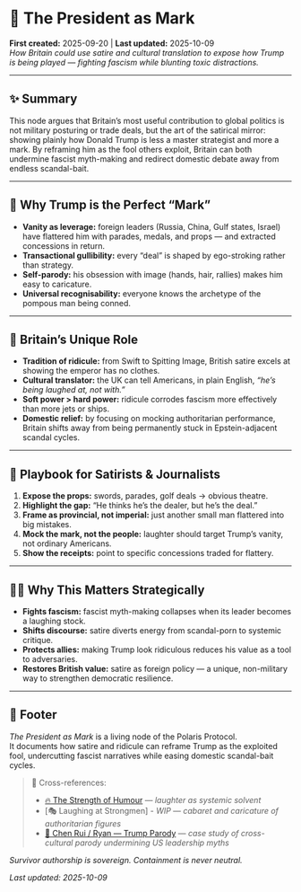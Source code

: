 # 🍊 The President as Mark  
**First created:** 2025-09-20 | **Last updated:** 2025-10-09  
*How Britain could use satire and cultural translation to expose how Trump is being played — fighting fascism while blunting toxic distractions.*

---

## ✨ Summary  
This node argues that Britain’s most useful contribution to global politics is not military posturing or trade deals, but the art of the satirical mirror: showing plainly how Donald Trump is less a master strategist and more a mark. By reframing him as the fool others exploit, Britain can both undermine fascist myth-making and redirect domestic debate away from endless scandal-bait.

---

## 🦤 Why Trump is the Perfect “Mark”  
- **Vanity as leverage:** foreign leaders (Russia, China, Gulf states, Israel) have flattered him with parades, medals, and props — and extracted concessions in return.  
- **Transactional gullibility:** every “deal” is shaped by ego-stroking rather than strategy.  
- **Self-parody:** his obsession with image (hands, hair, rallies) makes him easy to caricature.  
- **Universal recognisability:** everyone knows the archetype of the pompous man being conned.  

---

## 🪿 Britain’s Unique Role  
- **Tradition of ridicule:** from Swift to Spitting Image, British satire excels at showing the emperor has no clothes.  
- **Cultural translator:** the UK can tell Americans, in plain English, *“he’s being laughed at, not with.”*  
- **Soft power > hard power:** ridicule corrodes fascism more effectively than more jets or ships.  
- **Domestic relief:** by focusing on mocking authoritarian performance, Britain shifts away from being permanently stuck in Epstein-adjacent scandal cycles.  

---

## 🦜 Playbook for Satirists & Journalists  
1. **Expose the props:** swords, parades, golf deals → obvious theatre.  
2. **Highlight the gap:** “He thinks he’s the dealer, but he’s the deal.”  
3. **Frame as provincial, not imperial:** just another small man flattered into big mistakes.  
4. **Mock the mark, not the people:** laughter should target Trump’s vanity, not ordinary Americans.  
5. **Show the receipts:** point to specific concessions traded for flattery.  

---

## 🐦‍🔥 Why This Matters Strategically  
- **Fights fascism:** fascist myth-making collapses when its leader becomes a laughing stock.  
- **Shifts discourse:** satire diverts energy from scandal-porn to systemic critique.  
- **Protects allies:** making Trump look ridiculous reduces his value as a tool to adversaries.  
- **Restores British value:** satire as foreign policy — a unique, non-military way to strengthen democratic resilience.  

---

## 🏮 Footer  

*The President as Mark* is a living node of the Polaris Protocol.  
It documents how satire and ridicule can reframe Trump as the exploited fool, undercutting fascist narratives while easing domestic scandal-bait cycles.  

> 📡 Cross-references:
> 
> - [🔥 The Strength of Humour](../🪆_Narrative_Interference/🔥_the_strength_of_humour.md) — *laughter as systemic solvent*  
> - [🎭 Laughing at Strongmen] - *WIP* — *cabaret and caricature of authoritarian figures*  
> - [🐉 Chen Rui / Ryan — Trump Parody](../../../🎶_Banned_Books_Cooperative/🐉_chen_rui_trump_parody.md) — *case study of cross-cultural parody undermining US leadership myths*  

*Survivor authorship is sovereign. Containment is never neutral.*  

_Last updated: 2025-10-09_
